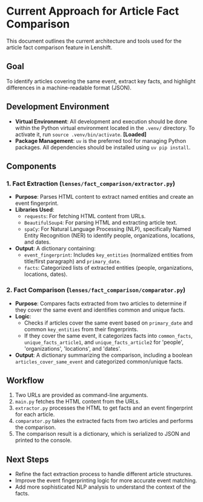 # Current Approach for Article Fact Comparison

This document outlines the current architecture and tools used for the article fact comparison feature in Lenshift.

## Goal
To identify articles covering the same event, extract key facts, and highlight differences in a machine-readable format (JSON).

## Development Environment
- **Virtual Environment**: All development and execution should be done within the Python virtual environment located in the `.venv/` directory. To activate it, run `source .venv/bin/activate`. **[Loaded]**
- **Package Management**: `uv` is the preferred tool for managing Python packages. All dependencies should be installed using `uv pip install`.

## Components

### 1. Fact Extraction (`lenses/fact_comparison/extractor.py`)
- **Purpose**: Parses HTML content to extract named entities and create an event fingerprint.
- **Libraries Used**:
    - `requests`: For fetching HTML content from URLs.
    - `BeautifulSoup4`: For parsing HTML and extracting article text.
    - `spaCy`: For Natural Language Processing (NLP), specifically Named Entity Recognition (NER) to identify people, organizations, locations, and dates.
- **Output**: A dictionary containing:
    - `event_fingerprint`: Includes `key_entities` (normalized entities from title/first paragraph) and `primary_date`.
    - `facts`: Categorized lists of extracted entities (people, organizations, locations, dates).

### 2. Fact Comparison (`lenses/fact_comparison/comparator.py`)
- **Purpose**: Compares facts extracted from two articles to determine if they cover the same event and identifies common and unique facts.
- **Logic**:
    - Checks if articles cover the same event based on `primary_date` and common `key_entities` from their fingerprints.
    - If they cover the same event, it categorizes facts into `common_facts`, `unique_facts_article1`, and `unique_facts_article2` for 'people', 'organizations', 'locations', and 'dates'.
- **Output**: A dictionary summarizing the comparison, including a boolean `articles_cover_same_event` and categorized common/unique facts.

## Workflow
1. Two URLs are provided as command-line arguments.
2. `main.py` fetches the HTML content from the URLs.
3. `extractor.py` processes the HTML to get facts and an event fingerprint for each article.
4. `comparator.py` takes the extracted facts from two articles and performs the comparison.
5. The comparison result is a dictionary, which is serialized to JSON and printed to the console.

## Next Steps
- Refine the fact extraction process to handle different article structures.
- Improve the event fingerprinting logic for more accurate event matching.
- Add more sophisticated NLP analysis to understand the context of the facts.
